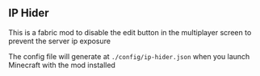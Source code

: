 ## IP Hider

This is a fabric mod to disable the edit button in the multiplayer screen to prevent the server ip exposure

The config file will generate at `./config/ip-hider.json` when you launch Minecraft with the mod installed